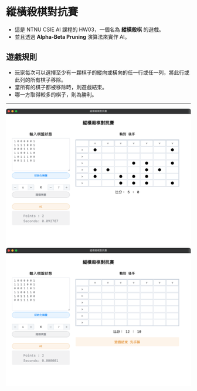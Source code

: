 # 縱橫殺棋對抗賽
- 這是 NTNU CSIE AI 課程的 HW03，一個名為 **縱橫殺棋** 的遊戲。
- 並且透過 **Alpha-Beta Pruning** 演算法來實作 AI。

## 遊戲規則
- 玩家每次可以選擇至少有一顆棋子的縱向或橫向的任一行或任一列，將此行或此列的所有棋子移除。
- 當所有的棋子都被移除時，則遊戲結束。
- 哪一方取得較多的棋子，則為勝利。

---
![](./images/1.png)
![](./images/2.png)
